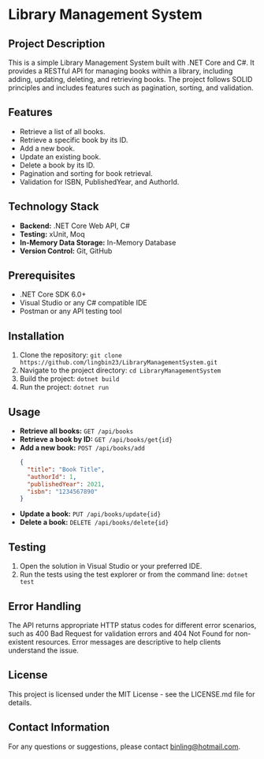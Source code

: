 # Library Management System

## Project Description
This is a simple Library Management System built with .NET Core and C#. It provides a RESTful API for managing books within a library, including adding, updating, deleting, and retrieving books. The project follows SOLID principles and includes features such as pagination, sorting, and validation.

## Features
- Retrieve a list of all books.
- Retrieve a specific book by its ID.
- Add a new book.
- Update an existing book.
- Delete a book by its ID.
- Pagination and sorting for book retrieval.
- Validation for ISBN, PublishedYear, and AuthorId.

## Technology Stack
- **Backend:** .NET Core Web API, C#
- **Testing:** xUnit, Moq
- **In-Memory Data Storage:** In-Memory Database
- **Version Control:** Git, GitHub

## Prerequisites
- .NET Core SDK 6.0+
- Visual Studio or any C# compatible IDE
- Postman or any API testing tool

## Installation
1. Clone the repository: `git clone https://github.com/lingbin23/LibraryManagementSystem.git`
2. Navigate to the project directory: `cd LibraryManagementSystem`
3. Build the project: `dotnet build`
4. Run the project: `dotnet run`

## Usage
- **Retrieve all books:** `GET /api/books`
- **Retrieve a book by ID:** `GET /api/books/get{id}`
- **Add a new book:** `POST /api/books/add`
    ```json
    {
      "title": "Book Title",
      "authorId": 1,
      "publishedYear": 2021,
      "isbn": "1234567890"
    }
    ```
- **Update a book:** `PUT /api/books/update{id}`
- **Delete a book:** `DELETE /api/books/delete{id}`

## Testing
1. Open the solution in Visual Studio or your preferred IDE.
2. Run the tests using the test explorer or from the command line: `dotnet test`

## Error Handling
The API returns appropriate HTTP status codes for different error scenarios, such as 400 Bad Request for validation errors and 404 Not Found for non-existent resources. Error messages are descriptive to help clients understand the issue.

## License
This project is licensed under the MIT License - see the LICENSE.md file for details.

## Contact Information
For any questions or suggestions, please contact [binling@hotmail.com](mailto:binling@hotmail.com).
